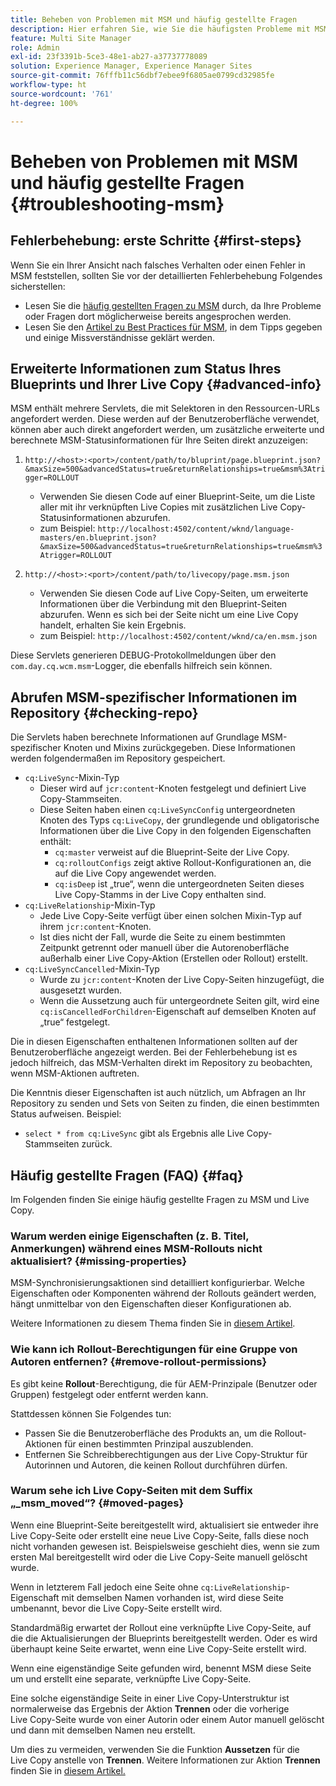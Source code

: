 ```yaml
---
title: Beheben von Problemen mit MSM und häufig gestellte Fragen
description: Hier erfahren Sie, wie Sie die häufigsten Probleme mit MSM beheben, und erhalten Antworten auf häufig gestellte Fragen zu MSM.
feature: Multi Site Manager
role: Admin
exl-id: 23f3391b-5ce3-48e1-ab27-a37737778089
solution: Experience Manager, Experience Manager Sites
source-git-commit: 76fffb11c56dbf7ebee9f6805ae0799cd32985fe
workflow-type: ht
source-wordcount: '761'
ht-degree: 100%

---
```


# Beheben von Problemen mit MSM und häufig gestellte Fragen {#troubleshooting-msm}

## Fehlerbehebung: erste Schritte {#first-steps}

Wenn Sie ein Ihrer Ansicht nach falsches Verhalten oder einen Fehler in MSM feststellen, sollten Sie vor der detaillierten Fehlerbehebung Folgendes sicherstellen:

* Lesen Sie die [häufig gestellten Fragen zu MSM](#faq) durch, da Ihre Probleme oder Fragen dort möglicherweise bereits angesprochen werden.
* Lesen Sie den [Artikel zu Best Practices für MSM](msm-best-practices.md), in dem Tipps gegeben und einige Missverständnisse geklärt werden.

## Erweiterte Informationen zum Status Ihres Blueprints und Ihrer Live Copy {#advanced-info}

MSM enthält mehrere Servlets, die mit Selektoren in den Ressourcen-URLs angefordert werden. Diese werden auf der Benutzeroberfläche verwendet, können aber auch direkt angefordert werden, um zusätzliche erweiterte und berechnete MSM-Statusinformationen für Ihre Seiten direkt anzuzeigen:

1. `http://<host>:<port>/content/path/to/bluprint/page.blueprint.json?&maxSize=500&advancedStatus=true&returnRelationships=true&msm%3Atrigger=ROLLOUT`
   * Verwenden Sie diesen Code auf einer Blueprint-Seite, um die Liste aller mit ihr verknüpften Live Copies mit zusätzlichen Live Copy-Statusinformationen abzurufen.
   * zum Beispiel:
     `http://localhost:4502/content/wknd/language-masters/en.blueprint.json?&maxSize=500&advancedStatus=true&returnRelationships=true&msm%3Atrigger=ROLLOUT`


1. `http://<host>:<port>/content/path/to/livecopy/page.msm.json`
   * Verwenden Sie diesen Code auf Live Copy-Seiten, um erweiterte Informationen über die Verbindung mit den Blueprint-Seiten abzurufen. Wenn es sich bei der Seite nicht um eine Live Copy handelt, erhalten Sie kein Ergebnis.
   * zum Beispiel:
     `http://localhost:4502/content/wknd/ca/en.msm.json`

Diese Servlets generieren DEBUG-Protokollmeldungen über den `com.day.cq.wcm.msm`-Logger, die ebenfalls hilfreich sein können.

## Abrufen MSM-spezifischer Informationen im Repository {#checking-repo}

Die Servlets haben berechnete Informationen auf Grundlage MSM-spezifischer Knoten und Mixins zurückgegeben. Diese Informationen werden folgendermaßen im Repository gespeichert.

* `cq:LiveSync`-Mixin-Typ
   * Dieser wird auf `jcr:content`-Knoten festgelegt und definiert Live Copy-Stammseiten.
   * Diese Seiten haben einen `cq:LiveSyncConfig` untergeordneten Knoten des Typs `cq:LiveCopy`, der grundlegende und obligatorische Informationen über die Live Copy in den folgenden Eigenschaften enthält:
      * `cq:master` verweist auf die Blueprint-Seite der Live Copy.
      * `cq:rolloutConfigs` zeigt aktive Rollout-Konfigurationen an, die auf die Live Copy angewendet werden.
      * `cq:isDeep` ist „true“, wenn die untergeordneten Seiten dieses Live Copy-Stamms in der Live Copy enthalten sind.
* `cq:LiveRelationship`-Mixin-Typ
   * Jede Live Copy-Seite verfügt über einen solchen Mixin-Typ auf ihrem `jcr:content`-Knoten.
   * Ist dies nicht der Fall, wurde die Seite zu einem bestimmten Zeitpunkt getrennt oder manuell über die Autorenoberfläche außerhalb einer Live Copy-Aktion (Erstellen oder Rollout) erstellt.
* `cq:LiveSyncCancelled`-Mixin-Typ
   * Wurde zu `jcr:content`-Knoten der Live Copy-Seiten hinzugefügt, die ausgesetzt wurden.
   * Wenn die Aussetzung auch für untergeordnete Seiten gilt, wird eine `cq:isCancelledForChildren`-Eigenschaft auf demselben Knoten auf „true“ festgelegt.

Die in diesen Eigenschaften enthaltenen Informationen sollten auf der Benutzeroberfläche angezeigt werden. Bei der Fehlerbehebung ist es jedoch hilfreich, das MSM-Verhalten direkt im Repository zu beobachten, wenn MSM-Aktionen auftreten.

Die Kenntnis dieser Eigenschaften ist auch nützlich, um Abfragen an Ihr Repository zu senden und Sets von Seiten zu finden, die einen bestimmten Status aufweisen. Beispiel:

* `select * from cq:LiveSync` gibt als Ergebnis alle Live Copy-Stammseiten zurück.

## Häufig gestellte Fragen (FAQ) {#faq}

Im Folgenden finden Sie einige häufig gestellte Fragen zu MSM und Live Copy.

### Warum werden einige Eigenschaften (z. B. Titel, Anmerkungen) während eines MSM-Rollouts nicht aktualisiert? {#missing-properties}

MSM-Synchronisierungsaktionen sind detailliert konfigurierbar. Welche Eigenschaften oder Komponenten während der Rollouts geändert werden, hängt unmittelbar von den Eigenschaften dieser Konfigurationen ab.

Weitere Informationen zu diesem Thema finden Sie in [diesem Artikel](msm-best-practices.md).

### Wie kann ich Rollout-Berechtigungen für eine Gruppe von Autoren entfernen? {#remove-rollout-permissions}

Es gibt keine **Rollout**-Berechtigung, die für AEM-Prinzipale (Benutzer oder Gruppen) festgelegt oder entfernt werden kann.

Stattdessen können Sie Folgendes tun:

* Passen Sie die Benutzeroberfläche des Produkts an, um die Rollout-Aktionen für einen bestimmten Prinzipal auszublenden.
* Entfernen Sie Schreibberechtigungen aus der Live Copy-Struktur für Autorinnen und Autoren, die keinen Rollout durchführen dürfen.

### Warum sehe ich Live Copy-Seiten mit dem Suffix „_msm_moved“? {#moved-pages}

Wenn eine Blueprint-Seite bereitgestellt wird, aktualisiert sie entweder ihre Live Copy-Seite oder erstellt eine neue Live Copy-Seite, falls diese noch nicht vorhanden gewesen ist. Beispielsweise geschieht dies, wenn sie zum ersten Mal bereitgestellt wird oder die Live Copy-Seite manuell gelöscht wurde.

Wenn in letzterem Fall jedoch eine Seite ohne `cq:LiveRelationship`-Eigenschaft mit demselben Namen vorhanden ist, wird diese Seite umbenannt, bevor die Live Copy-Seite erstellt wird.

Standardmäßig erwartet der Rollout eine verknüpfte Live Copy-Seite, auf die die Aktualisierungen der Blueprints bereitgestellt werden. Oder es wird überhaupt keine Seite erwartet, wenn eine Live Copy-Seite erstellt wird.

Wenn eine eigenständige Seite gefunden wird, benennt MSM diese Seite um und erstellt eine separate, verknüpfte Live Copy-Seite.

Eine solche eigenständige Seite in einer Live Copy-Unterstruktur ist normalerweise das Ergebnis der Aktion **Trennen** oder die vorherige Live Copy-Seite wurde von einer Autorin oder einem Autor manuell gelöscht und dann mit demselben Namen neu erstellt.

Um dies zu vermeiden, verwenden Sie die Funktion **Aussetzen** für die Live Copy anstelle von **Trennen**. Weitere Informationen zur Aktion **Trennen** finden Sie in [diesem Artikel.](msm-livecopy.md)
